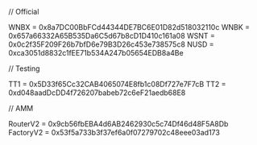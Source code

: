 // Official

WNBX = 0x8a7DC00BbFCd44344DE7BC6E01D82d518032110c
WNBK = 0x657a66332A65B535Da6C5d67b8cD1D410c161a08
WSNT = 0x0c2f35F209F26b7bfD6e79B3D26c453e738575c8
NUSD = 0xca3051d8832c1fEE71b534A247b05654EDB8a4Be

// Testing

TT1 = 0x5D33f65Cc32CAB4065074E8fb1c08Df727e7F7cB
TT2 = 0xd048aadDcDD4f726207babeb72c6eF21aedb68E8

// AMM

RouterV2 = 0x9cb56fbEBA4d6AB2462930c5c74Df46d48F5A8Db
FactoryV2 = 0x53f5a733b3f37ef6a0f07279702c48eee03ad173
